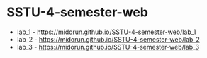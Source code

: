 # SSTU-4-semester-web
* lab_1 - https://midorun.github.io/SSTU-4-semester-web/lab_1
* lab_2 - https://midorun.github.io/SSTU-4-semester-web/lab_2
* lab_3 - https://midorun.github.io/SSTU-4-semester-web/lab_3
